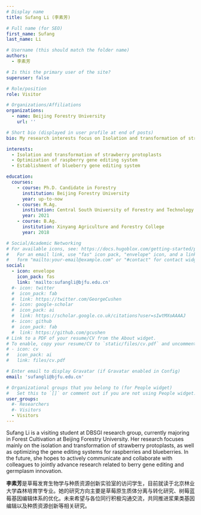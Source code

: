 ```yaml
---
# Display name
title: Sufang Li (李素芳)

# Full name (for SEO)
first_name: Sufang
last_name: Li

# Username (this should match the folder name)
authors:
  - 李素芳

# Is this the primary user of the site?
superuser: false

# Role/position
role: Visitor

# Organizations/Affiliations
organizations:
  - name: Beijing Forestry University
    url: ''

# Short bio (displayed in user profile at end of posts)
bio: My research interests focus on Isolation and transformation of strawberry protoplasts, Optimization of raspberry gene editing system and Establishment of blueberry gene editing system.

interests:
  - Isolation and transformation of strawberry protoplasts
  - Optimization of raspberry gene editing system
  - Establishment of blueberry gene editing system

education:
  courses:
    - course: Ph.D. Candidate in Forestry
      institution: Beijing Forestry University
      year: up-to-now
    - course: M.Ag.
      institution: Central South University of Forestry and Technology
      year: 2021
    - course: B.Ag.
      institution: Xinyang Agriculture and Forestry College
      year: 2018

# Social/Academic Networking
# For available icons, see: https://docs.hugoblox.com/getting-started/page-builder/#icons
#   For an email link, use "fas" icon pack, "envelope" icon, and a link in the
#   form "mailto:your-email@example.com" or "#contact" for contact widget.
social:
  - icon: envelope
    icon_pack: fas
    link: 'mailto:sufangli@bjfu.edu.cn'
  #- icon: twitter
  #  icon_pack: fab
  #  link: https://twitter.com/GeorgeCushen
  #- icon: google-scholar
  #  icon_pack: ai
  #  link: https://scholar.google.co.uk/citations?user=sIwtMXoAAAAJ
  #- icon: github
  #  icon_pack: fab
  #  link: https://github.com/gcushen
# Link to a PDF of your resume/CV from the About widget.
# To enable, copy your resume/CV to `static/files/cv.pdf` and uncomment the lines below.
# - icon: cv
#   icon_pack: ai
#   link: files/cv.pdf

# Enter email to display Gravatar (if Gravatar enabled in Config)
email: 'sufangli@bjfu.edu.cn'

# Organizational groups that you belong to (for People widget)
#   Set this to `[]` or comment out if you are not using People widget.
user_groups:
  #- Researchers
  #- Visitors
  - Visitors
---
```


Sufang Li is a visiting student at DBSGI research group, currently majoring in Forest Cultivation at Beijing Forestry University. Her research focuses mainly on the isolation and transformation of strawberry protoplasts, as well as optimizing the gene editing systems for raspberries and blueberries. In the future, she hopes to actively communicate and collaborate with colleagues to jointly advance research related to berry gene editing and germplasm innovation.

**李素芳**是草莓发育生物学与种质资源创新实验室的访问学生，目前就读于北京林业大学森林培育学专业。她的研究方向主要是草莓原生质体分离与转化研究、树莓蓝莓基因编辑体系的优化。未来希望与各位同行积极沟通交流，共同推进浆果类基因编辑以及种质资源创新等相关研究。